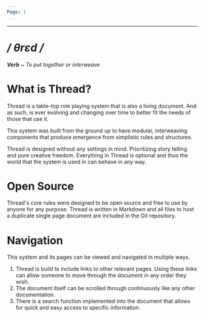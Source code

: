 ```yaml
---
Page: 1
...
```

---
# */ θrɛd /* 
***Verb** ~ To put together or interweave*
# What is Thread?
Thread is a table-top role playing system that is also a living document. And as such, is ever evolving and changing over time to better fit the needs of those that use it.

This system was built from the ground up to have modular, interweaving components that produce emergence from simplistic rules and structures.

Thread is designed without any settings in mind. Prioritizing story telling and pure creative freedom. Everything in Thread is optional and thus the world that the system is used in can behave in any way.
# Open Source
Thread's core rules were designed to be open source and free to use by anyone for any purpose. Thread is written in Markdown and all files to host a duplicate single page document are included in the Git repository.
# Navigation
This system and its pages can be viewed and navigated in multiple ways.
1. Thread is build to include links to other relevant pages. Using these links can allow someone to move through the document in any order they wish.
2. The document itself can be scrolled through continuously like any other documentation.
3. There is a search function implemented into the document that allows for quick and easy access to specific information.